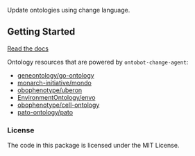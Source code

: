 <!--
<p align="center">
  <img src="https://github.com/hrshdhgd/ontobot-change-agent/raw/main/docs/source/logo.png" height="150">
</p>
-->

Update ontologies using change language.

## Getting Started

[Read the docs](https://hrshdhgd.github.io/ontobot-change-agent/index.html)

<!-- IMPLEMENTERS_START -->

Ontology resources that are powered by `ontobot-change-agent`:
 - [geneontology/go-ontology](https://github.com/geneontology/go-ontology/blob/6fbedcc5650a7a5363123d04ace38413434d709f/.github/workflows/new_pr.yml)
 - [monarch-initiative/mondo](https://github.com/monarch-initiative/mondo/blob/ede6a34907480f18353539fd3df9be31d9f01cdf/.github/workflows/ontobot.yaml)
 - [obophenotype/uberon](https://github.com/obophenotype/uberon/blob/e0ca62d37dfb665d5ef8f4a0c7014ae20af28531/.github/workflows/auto-pr-ontobot.yml)
 - [EnvironmentOntology/envo](https://github.com/EnvironmentOntology/envo/blob/cf0db392bc566c68cfafaa3a8e32ad218f216a8e/.github/workflows/ontobot.yml)
 - [obophenotype/cell-ontology](https://github.com/obophenotype/cell-ontology/blob/2180772b156cf79797b04cc494efc8185088428c/.github/workflows/ontobot.yml)
 - [pato-ontology/pato](https://github.com/pato-ontology/pato/blob/f5573b017aba14714af17da975834b095000d99a/.github/workflows/onotobot.yml)

<!-- IMPLEMENTERS_END -->

### License

The code in this package is licensed under the MIT License.
